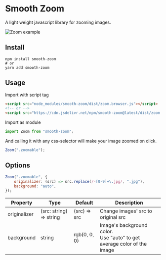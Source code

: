 # Smooth Zoom

A light weight javascript library for zooming images.

![Zoom example](https://blog.kakaocdn.net/dn/ZAoBG/btqXb2GoVUf/ug9krF5SeoBaW8QvERBOj0/img.gif)

## Install

```
npm install smooth-zoom
# or
yarn add smooth-zoom
```

## Usage

Import with script tag

```html
<script src="node_modules/smooth-zoom/dist/zoom.browser.js"></script>
<!-- or -->
<script src="https://cdn.jsdelivr.net/npm/smooth-zoom@latest/dist/zoom.browser.js"></script>
```

Import as module

```javascript
import Zoom from "smooth-zoom";
```

And calling it with any css-selector will make your image zoomed on click.

```javascript
Zoom(".zoomable");
```

## Options

```javascript
Zoom(".zoomable", {
    originalizer: (src) => src.replace(/-[0-9]+\.jpg/, ".jpg"),
    background: "auto",
});
```

| Property     | Type                    | Default      | Description                                                               |
| ------------ | ----------------------- | ------------ | ------------------------------------------------------------------------- |
| originalizer | (src: string) => string | (src) => src | Change images' src to original src                                        |
| background   | string                  | rgb(0, 0, 0) | Image's background color.<br>Use "auto" to get average color of the image |

